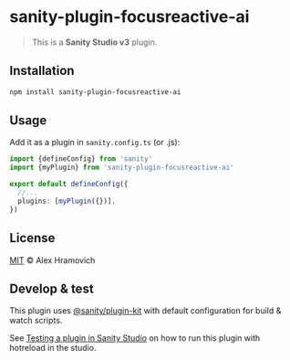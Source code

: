 # sanity-plugin-focusreactive-ai

> This is a **Sanity Studio v3** plugin.

## Installation

```sh
npm install sanity-plugin-focusreactive-ai
```

## Usage

Add it as a plugin in `sanity.config.ts` (or .js):

```ts
import {defineConfig} from 'sanity'
import {myPlugin} from 'sanity-plugin-focusreactive-ai'

export default defineConfig({
  //...
  plugins: [myPlugin({})],
})
```

## License

[MIT](LICENSE) © Alex Hramovich

## Develop & test

This plugin uses [@sanity/plugin-kit](https://github.com/sanity-io/plugin-kit)
with default configuration for build & watch scripts.

See [Testing a plugin in Sanity Studio](https://github.com/sanity-io/plugin-kit#testing-a-plugin-in-sanity-studio)
on how to run this plugin with hotreload in the studio.
